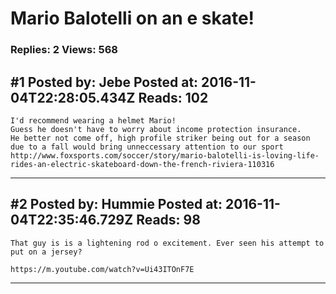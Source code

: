 # Mario Balotelli on an e skate!

### Replies: 2 Views: 568

## \#1 Posted by: Jebe Posted at: 2016-11-04T22:28:05.434Z Reads: 102

```
I'd recommend wearing a helmet Mario!
Guess he doesn't have to worry about income protection insurance.
He better not come off, high profile striker being out for a season due to a fall would bring unneccessary attention to our sport
http://www.foxsports.com/soccer/story/mario-balotelli-is-loving-life-rides-an-electric-skateboard-down-the-french-riviera-110316
```

---
## \#2 Posted by: Hummie Posted at: 2016-11-04T22:35:46.729Z Reads: 98

```
That guy is is a lightening rod o excitement. Ever seen his attempt to put on a jersey? 

https://m.youtube.com/watch?v=Ui43ITOnF7E
```

---
